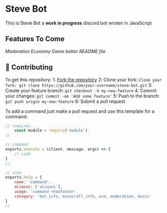 # Steve Bot

This is Steve Bot a **work in progress** discord bot wroten in JavaScript

## Features To Come
*Moderation*
*Economy Game*
*better README file*

## 🤝 Contributing

To get this repository: 
1: [Fork the repository](https://github.com/Hyphon-Dev/steve-bot/fork)
2: Clone your fork: `Clone your fork: git clone https://github.com/your-username/steve-bot.git`
3: Create your feature branch: `git checkout -b my-new-feature`
4: Commit your changes: `git commit -am 'Add some feature'`
5: Push to the branch: `git push origin my-new-feature`
6: Submit a pull request

To add a command just make a pull request and use this template for a command:
```js
// requires
    const module = require('module')
//

// command
exports.execute = (client, message, args) => {
    // code
}
//

// info
exports.help = {
    name: 'command',
    aliases: ['aliases'],
    usage: 'command <howToUse>',
    category: 'bot_info, minecraft_info, eco, moderation, music'
}
//
```
